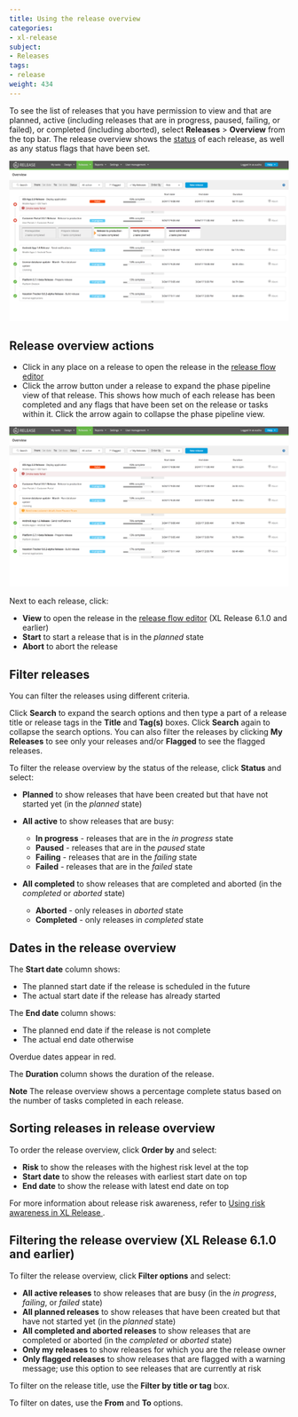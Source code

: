 ```yaml
---
title: Using the release overview
categories:
- xl-release
subject:
- Releases
tags:
- release
weight: 434
---
```


To see the list of releases that you have permission to view and that are planned, active (including releases that are in progress, paused, failing, or failed), or completed (including aborted), select **Releases** > **Overview** from the top bar. The release overview shows the [status](/xl-release/concept/release-life-cycle.html) of each release, as well as any status flags that have been set.

![Release Overview](../images/release-overview.png)

## Release overview actions

* Click in any place on a release to open the release in the [release flow editor](/xl-release/how-to/using-the-release-flow-editor.html)
* Click the arrow button under a release to expand the phase pipeline view of that release. This shows how much of each release has been completed and any flags that have been set on the release or tasks within it. Click the arrow again to collapse the phase pipeline view.

![Expanded Phase Pipeline](../images/phase-pipeline.png)

Next to each release, click:

* **View** to open the release in the [release flow editor](/xl-release/how-to/using-the-release-flow-editor.html) (XL Release 6.1.0 and earlier)
* **Start** to start a release that is in the *planned* state
* **Abort** to abort the release

## Filter releases

You can filter the releases using different criteria.

Click **Search** to expand the search options and then type a part of a release title or release tags in the **Title** and **Tag(s)** boxes. Click **Search** again to collapse the search options.
You can also filter the releases by clicking **My Releases** to see only your releases and/or **Flagged** to see the flagged releases.

To filter the release overview by the status of the release, click **Status** and select:

* **Planned** to show releases that have been created but that have not started yet (in the *planned* state)
* **All active** to show releases that are busy:

   * **In progress** - releases that are in the *in progress* state
   * **Paused** - releases that are in the *paused* state
   * **Failing** - releases that are in the *failing* state
   * **Failed** - releases that are in the *failed* state

* **All completed** to show releases that are completed and aborted (in the *completed* or *aborted* state)

  * **Aborted** - only releases in *aborted* state
  * **Completed** - only releases in *completed* state

## Dates in the release overview

The **Start date** column shows:

* The planned start date if the release is scheduled in the future
* The actual start date if the release has already started

The **End date** column shows:

* The planned end date if the release is not complete
* The actual end date otherwise

Overdue dates appear in red.

The **Duration** column shows the duration of the release.

**Note** The release overview shows a percentage complete status based on the number of tasks completed in each release.

## Sorting releases in release overview

To order the release overview, click **Order by** and select:

* **Risk** to show the releases with the highest risk level at the top
* **Start date** to show the releases with earliest start date on top
* **End date** to show the release with latest end date on top

For more information about release risk awareness, refer to [Using risk awareness in XL Release ](/xl-release/how-to/using-the-risk-aware-view.html).

## Filtering the release overview (XL Release 6.1.0 and earlier)

To filter the release overview, click **Filter options** and select:

* **All active releases** to show releases that are busy (in the *in progress*, *failing*, or *failed* state)
* **All planned releases** to show releases that have been created but that have not started yet (in the *planned* state)
* **All completed and aborted releases** to show releases that are completed or aborted (in the *completed* or *aborted* state)
* **Only my releases** to show releases for which you are the release owner
* **Only flagged releases** to show releases that are flagged with a warning message; use this option to see releases that are currently at risk

To filter on the release title, use the **Filter by title or tag** box.

To filter on dates, use the **From** and **To** options.
